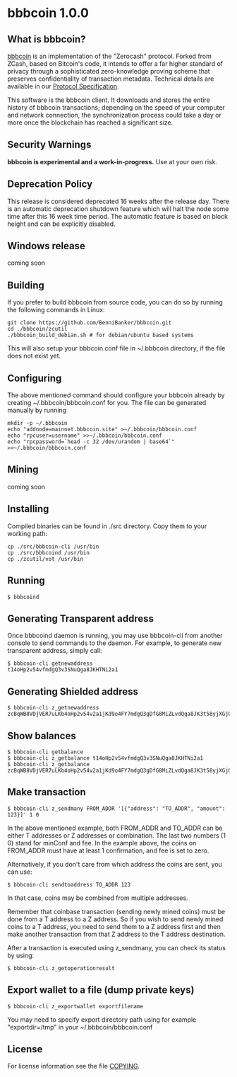 bbbcoin 1.0.0
=============

What is bbbcoin?
-----------------

[bbbcoin](https://bbbcoin.site/) is an implementation of the "Zerocash" protocol.
Forked from ZCash, based on Bitcoin's code, it intends to offer a far higher standard of privacy
through a sophisticated zero-knowledge proving scheme that preserves
confidentiality of transaction metadata. Technical details are available
in our [Protocol Specification](https://github.com/zcash/zips/raw/master/protocol/protocol.pdf).

This software is the bbbcoin client. It downloads and stores the entire history
of bbbcoin transactions; depending on the speed of your computer and network
connection, the synchronization process could take a day or more once the
blockchain has reached a significant size.

Security Warnings
-----------------

**bbbcoin is experimental and a work-in-progress.** Use at your own risk.


Deprecation Policy
------------------

This release is considered deprecated 16 weeks after the release day. There
is an automatic deprecation shutdown feature which will halt the node some
time after this 16 week time period. The automatic feature is based on block
height and can be explicitly disabled.


Windows release
---------------

coming soon


Building
--------

If you prefer to build bbbcoin from source code, you can do so by running
the following commands in Linux:

    git clone https://github.com/BenniBanker/bbbcoin.git
    cd ./bbbcoin/zcutil
    ./bbbcoin_build_debian.sh # for debian/ubuntu based systems

This will also setup your bbbcoin.conf file in ~/.bbbcoin directory, if the file does not exist yet.


Configuring
-----------

The above mentioned command should configure your bbbcoin already by creating ~/.bbbcoin/bbbcoin.conf for you. The file can be generated manually by running

    mkdir -p ~/.bbbcoin
    echo "addnode=mainnet.bbbcoin.site" >~/.bbbcoin/bbbcoin.conf
    echo "rpcuser=username" >>~/.bbbcoin/bbbcoin.conf
    echo "rpcpassword=`head -c 32 /dev/urandom | base64`" >>~/.bbbcoin/bbbcoin.conf


Mining
------

coming soon



Installing
----------

Compiled binaries can be found in ./src directory. Copy them to your working path:

    cp ./src/bbbcoin-cli /usr/bin
    cp ./src/bbbcoind /usr/bin
    cp ./zcutil/vot /usr/bin


Running
-------

    $ bbbcoind


Generating Transparent address
------------------------------

Once bbbcoind daemon is running, you may use bbbcoin-cli from another console to send commands to the daemon. For example, to generate new transparent address,
simply call:

    $ bbbcoin-cli getnewaddress
    t14oHp2v54vfmdgQ3v3SNuQga8JKHTNi2a1


Generating Shielded address
---------------------------

    $ bbbcoin-cli z_getnewaddress
    zcBqWB8VDjVER7uLKb4oHp2v54v2a1jKd9o4FY7mdgQ3gDfG8MiZLvdQga8JK3t58yjXGjQHzMzkGUxSguSs6ZzqpgTNiZG


Show balances
-------------

    $ bbbcoin-cli getbalance
    $ bbbcoin-cli z_getbalance t14oHp2v54vfmdgQ3v3SNuQga8JKHTNi2a1
    $ bbbcoin-cli z_getbalance zcBqWB8VDjVER7uLKb4oHp2v54v2a1jKd9o4FY7mdgQ3gDfG8MiZLvdQga8JK3t58yjXGjQHzMzkGUxSguSs6ZzqpgTNiZG


Make transaction
----------------

    $ bbbcoin-cli z_sendmany FROM_ADDR '[{"address": "TO_ADDR", "amount": 123}]' 1 0

In the above mentioned example, both FROM_ADDR and TO_ADDR can be either T addresses or Z addresses or combination.
The last two numbers (1 0) stand for minConf and fee. In the example above, the coins on FROM_ADDR must have
at least 1 confirmation, and fee is set to zero.

Alternatively, if you don't care from which address the coins are sent, you can use:

    $ bbbcoin-cli sendtoaddress TO_ADDR 123

In that case, coins may be combined from multiple addresses.

Remember that coinbase transaction (sending newly mined coins) must be done from a T address to a Z address.
So if you wish to send newly mined coins to a T address, you need to send them to a Z address first and then
make another transaction from that Z address to the T address destination.

After a transaction is executed using z_sendmany, you can check its status by using:

    $ bbbcoin-cli z_getoperationresult



Export wallet to a file (dump private keys)
-------------------------------------------

    $ bbbcoin-cli z_exportwallet exportfilename

You may need to specify export directory path using for example "exportdir=/tmp" in your ~/.bbbcoin/bbbcoin.conf


License
-------

For license information see the file [COPYING](COPYING).
